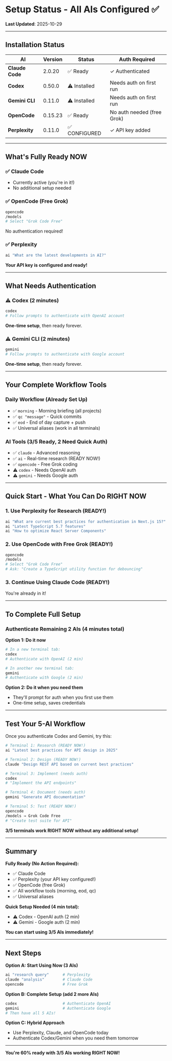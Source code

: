 # Setup Status - All AIs Configured ✅

**Last Updated**: 2025-10-29

---

## Installation Status

| AI | Version | Status | Auth Required |
|---|---------|--------|---------------|
| **Claude Code** | 2.0.20 | ✅ Ready | ✓ Authenticated |
| **Codex** | 0.50.0 | ⚠️ Installed | Needs auth on first run |
| **Gemini CLI** | 0.11.0 | ⚠️ Installed | Needs auth on first run |
| **OpenCode** | 0.15.23 | ✅ Ready | No auth needed (free Grok) |
| **Perplexity** | 0.11.0 | ✅ CONFIGURED | ✓ API key added |

---

## What's Fully Ready NOW

### ✅ Claude Code
- Currently active (you're in it!)
- No additional setup needed

### ✅ OpenCode (Free Grok)
```bash
opencode
/models
# Select "Grok Code Free"
```
No authentication required!

### ✅ Perplexity
```bash
ai "What are the latest developments in AI?"
```
**Your API key is configured and ready!**

---

## What Needs Authentication

### ⚠️ Codex (2 minutes)
```bash
codex
# Follow prompts to authenticate with OpenAI account
```
**One-time setup**, then ready forever.

### ⚠️ Gemini CLI (2 minutes)
```bash
gemini
# Follow prompts to authenticate with Google account
```
**One-time setup**, then ready forever.

---

## Your Complete Workflow Tools

### Daily Workflow (Already Set Up)
- ✅ `morning` - Morning briefing (all projects)
- ✅ `qc "message"` - Quick commits
- ✅ `eod` - End of day capture + push
- ✅ Universal aliases (work in all terminals)

### AI Tools (3/5 Ready, 2 Need Quick Auth)
- ✅ `claude` - Advanced reasoning
- ✅ `ai` - Real-time research (READY NOW!)
- ✅ `opencode` - Free Grok coding
- ⚠️ `codex` - Needs OpenAI auth
- ⚠️ `gemini` - Needs Google auth

---

## Quick Start - What You Can Do RIGHT NOW

### 1. Use Perplexity for Research (READY!)
```bash
ai "What are current best practices for authentication in Next.js 15?"
ai "Latest TypeScript 5.7 features"
ai "How to optimize React Server Components"
```

### 2. Use OpenCode with Free Grok (READY!)
```bash
opencode
/models
# Select "Grok Code Free"
# Ask: "Create a TypeScript utility function for debouncing"
```

### 3. Continue Using Claude Code (READY!)
You're already in it!

---

## To Complete Full Setup

### Authenticate Remaining 2 AIs (4 minutes total)

**Option 1: Do it now**
```bash
# In a new terminal tab:
codex
# Authenticate with OpenAI (2 min)

# In another new terminal tab:
gemini
# Authenticate with Google (2 min)
```

**Option 2: Do it when you need them**
- They'll prompt for auth when you first use them
- One-time setup, saves credentials

---

## Test Your 5-AI Workflow

Once you authenticate Codex and Gemini, try this:

```bash
# Terminal 1: Research (READY NOW!)
ai "Latest best practices for API design in 2025"

# Terminal 2: Design (READY NOW!)
claude "Design REST API based on current best practices"

# Terminal 3: Implement (needs auth)
codex
# "Implement the API endpoints"

# Terminal 4: Document (needs auth)
gemini "Generate API documentation"

# Terminal 5: Test (READY NOW!)
opencode
/models → Grok Code Free
# "Create test suite for API"
```

**3/5 terminals work RIGHT NOW without any additional setup!**

---

## Summary

**Fully Ready (No Action Required):**
- ✅ Claude Code
- ✅ Perplexity (your API key configured!)
- ✅ OpenCode (free Grok)
- ✅ All workflow tools (morning, eod, qc)
- ✅ Universal aliases

**Quick Setup Needed (4 min total):**
- ⚠️ Codex - OpenAI auth (2 min)
- ⚠️ Gemini - Google auth (2 min)

**You can start using 3/5 AIs immediately!**

---

## Next Steps

**Option A: Start Using Now (3 AIs)**
```bash
ai "research query"      # Perplexity
claude "analysis"        # Claude Code
opencode                 # Free Grok
```

**Option B: Complete Setup (add 2 more AIs)**
```bash
codex                    # Authenticate OpenAI
gemini                   # Authenticate Google
# Then have all 5 AIs!
```

**Option C: Hybrid Approach**
- Use Perplexity, Claude, and OpenCode today
- Authenticate Codex/Gemini when you need them tomorrow

---

**You're 60% ready with 3/5 AIs working RIGHT NOW!**
